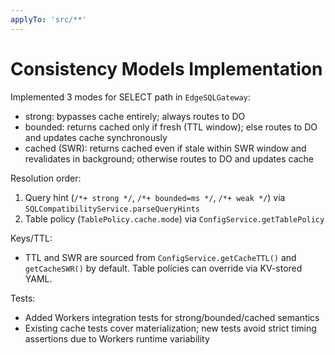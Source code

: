 ```yaml
---
applyTo: 'src/**'
---
```


# Consistency Models Implementation

Implemented 3 modes for SELECT path in `EdgeSQLGateway`:

- strong: bypasses cache entirely; always routes to DO
- bounded: returns cached only if fresh (TTL window); else routes to DO and updates cache synchronously
- cached (SWR): returns cached even if stale within SWR window and revalidates in background; otherwise routes to DO and updates cache

Resolution order:
1) Query hint (`/*+ strong */`, `/*+ bounded=ms */`, `/*+ weak */`) via `SQLCompatibilityService.parseQueryHints`
2) Table policy (`TablePolicy.cache.mode`) via `ConfigService.getTablePolicy`

Keys/TTL:
- TTL and SWR are sourced from `ConfigService.getCacheTTL()` and `getCacheSWR()` by default. Table policies can override via KV-stored YAML.

Tests:
- Added Workers integration tests for strong/bounded/cached semantics
- Existing cache tests cover materialization; new tests avoid strict timing assertions due to Workers runtime variability
